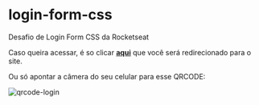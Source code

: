 # login-form-css

 Desafio de Login Form CSS da Rocketseat
 
 Caso queira acessar, é so clicar [**aqui**](https://vitox013.github.io/login-form-css/) que você será redirecionado para o site.
 <p>Ou só apontar a câmera do seu celular para esse QRCODE: </p>
 
 
![qrcode-login](https://user-images.githubusercontent.com/85710199/167751538-acd4b2a8-2342-4599-8cf8-71c499b175b9.png)
